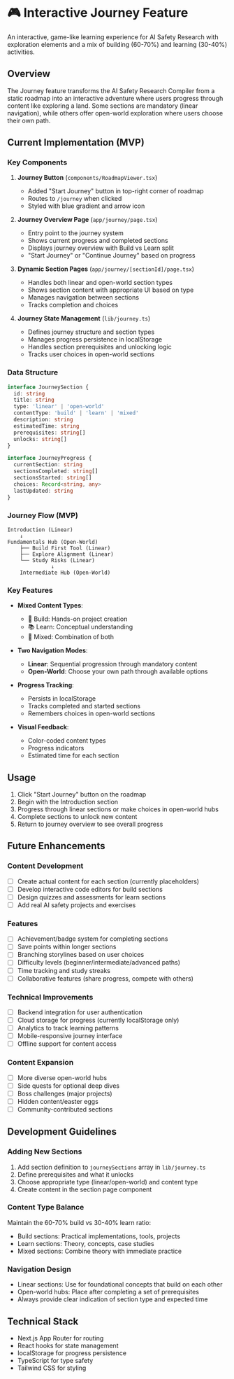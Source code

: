 # 🎮 Interactive Journey Feature

An interactive, game-like learning experience for AI Safety Research with exploration elements and a mix of building (60-70%) and learning (30-40%) activities.

## Overview

The Journey feature transforms the AI Safety Research Compiler from a static roadmap into an interactive adventure where users progress through content like exploring a land. Some sections are mandatory (linear navigation), while others offer open-world exploration where users choose their own path.

## Current Implementation (MVP)

### Key Components

1. **Journey Button** (`components/RoadmapViewer.tsx`)
   - Added "Start Journey" button in top-right corner of roadmap
   - Routes to `/journey` when clicked
   - Styled with blue gradient and arrow icon

2. **Journey Overview Page** (`app/journey/page.tsx`)
   - Entry point to the journey system
   - Shows current progress and completed sections
   - Displays journey overview with Build vs Learn split
   - "Start Journey" or "Continue Journey" based on progress

3. **Dynamic Section Pages** (`app/journey/[sectionId]/page.tsx`)
   - Handles both linear and open-world section types
   - Shows section content with appropriate UI based on type
   - Manages navigation between sections
   - Tracks completion and choices

4. **Journey State Management** (`lib/journey.ts`)
   - Defines journey structure and section types
   - Manages progress persistence in localStorage
   - Handles section prerequisites and unlocking logic
   - Tracks user choices in open-world sections

### Data Structure

```typescript
interface JourneySection {
  id: string
  title: string
  type: 'linear' | 'open-world'
  contentType: 'build' | 'learn' | 'mixed'
  description: string
  estimatedTime: string
  prerequisites: string[]
  unlocks: string[]
}

interface JourneyProgress {
  currentSection: string
  sectionsCompleted: string[]
  sectionsStarted: string[]
  choices: Record<string, any>
  lastUpdated: string
}
```

### Journey Flow (MVP)

```
Introduction (Linear)
    ↓
Fundamentals Hub (Open-World)
    ├── Build First Tool (Linear)
    ├── Explore Alignment (Linear)
    └── Study Risks (Linear)
              ↓
    Intermediate Hub (Open-World)
```

### Key Features

- **Mixed Content Types**: 
  - 🔨 Build: Hands-on project creation
  - 📚 Learn: Conceptual understanding
  - 🎯 Mixed: Combination of both

- **Two Navigation Modes**:
  - **Linear**: Sequential progression through mandatory content
  - **Open-World**: Choose your own path through available options

- **Progress Tracking**: 
  - Persists in localStorage
  - Tracks completed and started sections
  - Remembers choices in open-world sections

- **Visual Feedback**: 
  - Color-coded content types
  - Progress indicators
  - Estimated time for each section

## Usage

1. Click "Start Journey" button on the roadmap
2. Begin with the Introduction section
3. Progress through linear sections or make choices in open-world hubs
4. Complete sections to unlock new content
5. Return to journey overview to see overall progress

## Future Enhancements

### Content Development
- [ ] Create actual content for each section (currently placeholders)
- [ ] Develop interactive code editors for build sections
- [ ] Design quizzes and assessments for learn sections
- [ ] Add real AI safety projects and exercises

### Features
- [ ] Achievement/badge system for completing sections
- [ ] Save points within longer sections
- [ ] Branching storylines based on user choices
- [ ] Difficulty levels (beginner/intermediate/advanced paths)
- [ ] Time tracking and study streaks
- [ ] Collaborative features (share progress, compete with others)

### Technical Improvements
- [ ] Backend integration for user authentication
- [ ] Cloud storage for progress (currently localStorage only)
- [ ] Analytics to track learning patterns
- [ ] Mobile-responsive journey interface
- [ ] Offline support for content access

### Content Expansion
- [ ] More diverse open-world hubs
- [ ] Side quests for optional deep dives
- [ ] Boss challenges (major projects)
- [ ] Hidden content/easter eggs
- [ ] Community-contributed sections

## Development Guidelines

### Adding New Sections

1. Add section definition to `journeySections` array in `lib/journey.ts`
2. Define prerequisites and what it unlocks
3. Choose appropriate type (linear/open-world) and content type
4. Create content in the section page component

### Content Type Balance

Maintain the 60-70% build vs 30-40% learn ratio:
- Build sections: Practical implementations, tools, projects
- Learn sections: Theory, concepts, case studies
- Mixed sections: Combine theory with immediate practice

### Navigation Design

- Linear sections: Use for foundational concepts that build on each other
- Open-world hubs: Place after completing a set of prerequisites
- Always provide clear indication of section type and expected time

## Technical Stack

- Next.js App Router for routing
- React hooks for state management
- localStorage for progress persistence
- TypeScript for type safety
- Tailwind CSS for styling